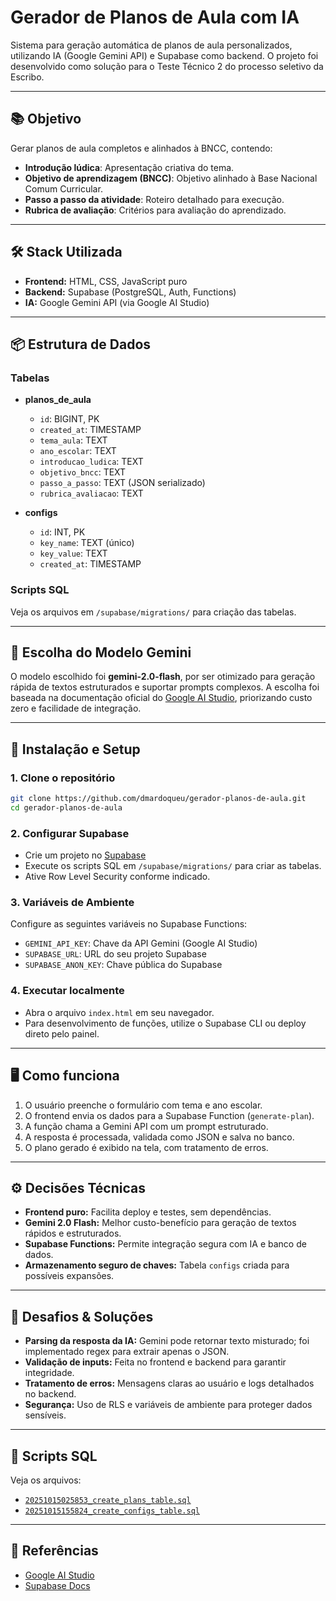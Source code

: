 # Gerador de Planos de Aula com IA

Sistema para geração automática de planos de aula personalizados, utilizando IA (Google Gemini API) e Supabase como backend. O projeto foi desenvolvido como solução para o Teste Técnico 2 do processo seletivo da Escribo.

---

## 📚 Objetivo

Gerar planos de aula completos e alinhados à BNCC, contendo:
- **Introdução lúdica**: Apresentação criativa do tema.
- **Objetivo de aprendizagem (BNCC)**: Objetivo alinhado à Base Nacional Comum Curricular.
- **Passo a passo da atividade**: Roteiro detalhado para execução.
- **Rubrica de avaliação**: Critérios para avaliação do aprendizado.

---

## 🛠️ Stack Utilizada

- **Frontend:** HTML, CSS, JavaScript puro
- **Backend:** Supabase (PostgreSQL, Auth, Functions)
- **IA:** Google Gemini API (via Google AI Studio)

---

## 📦 Estrutura de Dados

### Tabelas

- **planos_de_aula**
  - `id`: BIGINT, PK
  - `created_at`: TIMESTAMP
  - `tema_aula`: TEXT
  - `ano_escolar`: TEXT
  - `introducao_ludica`: TEXT
  - `objetivo_bncc`: TEXT
  - `passo_a_passo`: TEXT (JSON serializado)
  - `rubrica_avaliacao`: TEXT

- **configs**
  - `id`: INT, PK
  - `key_name`: TEXT (único)
  - `key_value`: TEXT
  - `created_at`: TIMESTAMP

### Scripts SQL

Veja os arquivos em `/supabase/migrations/` para criação das tabelas.

---

## 🧠 Escolha do Modelo Gemini

O modelo escolhido foi **gemini-2.0-flash**, por ser otimizado para geração rápida de textos estruturados e suportar prompts complexos. A escolha foi baseada na documentação oficial do [Google AI Studio](https://aistudio.google.com/), priorizando custo zero e facilidade de integração.

---

## 🚀 Instalação e Setup

### 1. Clone o repositório

```bash
git clone https://github.com/dmardoqueu/gerador-planos-de-aula.git
cd gerador-planos-de-aula
```

### 2. Configurar Supabase

- Crie um projeto no [Supabase](https://supabase.com/)
- Execute os scripts SQL em `/supabase/migrations/` para criar as tabelas.
- Ative Row Level Security conforme indicado.

### 3. Variáveis de Ambiente

Configure as seguintes variáveis no Supabase Functions:

- `GEMINI_API_KEY`: Chave da API Gemini (Google AI Studio)
- `SUPABASE_URL`: URL do seu projeto Supabase
- `SUPABASE_ANON_KEY`: Chave pública do Supabase

### 4. Executar localmente

- Abra o arquivo `index.html` em seu navegador.
- Para desenvolvimento de funções, utilize o Supabase CLI ou deploy direto pelo painel.

---

## 🖥️ Como funciona

1. O usuário preenche o formulário com tema e ano escolar.
2. O frontend envia os dados para a Supabase Function (`generate-plan`).
3. A função chama a Gemini API com um prompt estruturado.
4. A resposta é processada, validada como JSON e salva no banco.
5. O plano gerado é exibido na tela, com tratamento de erros.

---

## ⚙️ Decisões Técnicas

- **Frontend puro:** Facilita deploy e testes, sem dependências.
- **Gemini 2.0 Flash:** Melhor custo-benefício para geração de textos rápidos e estruturados.
- **Supabase Functions:** Permite integração segura com IA e banco de dados.
- **Armazenamento seguro de chaves:** Tabela `configs` criada para possíveis expansões.

---

## 🧩 Desafios & Soluções

- **Parsing da resposta da IA:** Gemini pode retornar texto misturado; foi implementado regex para extrair apenas o JSON.
- **Validação de inputs:** Feita no frontend e backend para garantir integridade.
- **Tratamento de erros:** Mensagens claras ao usuário e logs detalhados no backend.
- **Segurança:** Uso de RLS e variáveis de ambiente para proteger dados sensíveis.

---

## 📄 Scripts SQL

Veja os arquivos:
- [`20251015025853_create_plans_table.sql`](./supabase/migrations/20251015025853_create_plans_table.sql)
- [`20251015155824_create_configs_table.sql`](./supabase/migrations/20251015155824_create_configs_table.sql)

---



## 📑 Referências

- [Google AI Studio](https://aistudio.google.com/)
- [Supabase Docs](https://supabase.com/docs)


